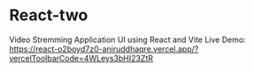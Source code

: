 # React-two
Video Stremming Application UI using React and Vite 
Live Demo: https://react-o2boyd7z0-aniruddhaqre.vercel.app/?vercelToolbarCode=4WLeys3bHI23ZtR
